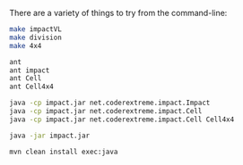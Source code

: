 There are a variety of things to try from the command-line:
```bash
make impactVL
make division
make 4x4

ant
ant impact
ant Cell
ant Cell4x4

java -cp impact.jar net.coderextreme.impact.Impact
java -cp impact.jar net.coderextreme.impact.Cell
java -cp impact.jar net.coderextreme.impact.Cell Cell4x4

java -jar impact.jar

mvn clean install exec:java
```

